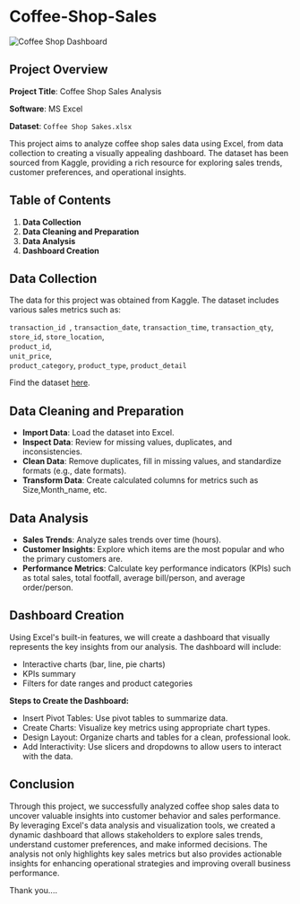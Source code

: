 # Coffee-Shop-Sales


![Coffee Shop Dashboard](https://github.com/Dhananjay16449/Coffee-Shop-Sales-Excel/blob/main/Screenshot%202024-09-06%20183840.png)


## Project Overview

**Project Title**: Coffee Shop Sales Analysis

**Software**: MS Excel

**Dataset**: `Coffee Shop Sakes.xlsx`

This project aims to analyze coffee shop sales data using Excel, from data collection to creating a visually appealing dashboard. The dataset has been sourced from Kaggle, providing a rich resource for exploring sales trends, customer preferences, and operational insights.

## Table of Contents

1. **Data Collection**
2. **Data Cleaning and Preparation**
3. **Data Analysis**
4. **Dashboard Creation**

## Data Collection
The data for this project was obtained from Kaggle. The dataset includes various sales metrics such as:

`transaction_id `,
`transaction_date`,
`transaction_time`,	
`transaction_qty`,	
`store_id`,
`store_location`,	
`product_id`,	
`unit_price`,	
`product_category`,	
`product_type`,
`product_detail`

Find the dataset [here](https://github.com/Dhananjay16449/Coffee-Shop-Sales-Excel/blob/main/Coffee%20Shop%20Sales.xlsx).

## Data Cleaning and Preparation

- **Import Data**: Load the dataset into Excel.
- **Inspect Data**: Review for missing values, duplicates, and inconsistencies.
- **Clean Data**: Remove duplicates, fill in missing values, and standardize formats (e.g., date formats).
- **Transform Data**: Create calculated columns for metrics such as Size,Month_name, etc.
  
## Data Analysis
- **Sales Trends**: Analyze sales trends over time (hours).
- **Customer Insights**: Explore which items are the most popular and who the primary customers are.   
- **Performance Metrics**: Calculate key performance indicators (KPIs) such as total sales, total footfall, average bill/person, and average order/person.

## Dashboard Creation
Using Excel's built-in features, we will create a dashboard that visually represents the key insights from our analysis. The dashboard will include:

- Interactive charts (bar, line, pie charts)
- KPIs summary
- Filters for date ranges and product categories
  
**Steps to Create the Dashboard:**
- Insert Pivot Tables: Use pivot tables to summarize data.
- Create Charts: Visualize key metrics using appropriate chart types.
- Design Layout: Organize charts and tables for a clean, professional look.
- Add Interactivity: Use slicers and dropdowns to allow users to interact with the data.

## Conclusion
Through this project, we successfully analyzed coffee shop sales data to uncover valuable insights into customer behavior and sales performance. By leveraging Excel's data analysis and visualization tools, we created a dynamic dashboard that allows stakeholders to explore sales trends, understand customer preferences, and make informed decisions. The analysis not only highlights key sales metrics but also provides actionable insights for enhancing operational strategies and improving overall business performance.


Thank you....

